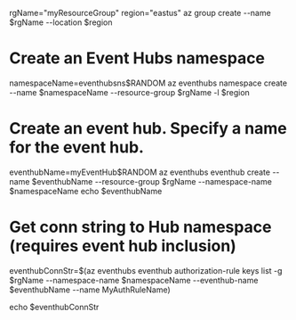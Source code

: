 rgName="myResourceGroup"
region="eastus"
az group create --name $rgName --location $region

# Create an Event Hubs namespace
namespaceName=eventhubsns$RANDOM
az eventhubs namespace create --name $namespaceName --resource-group $rgName -l $region

# Create an event hub. Specify a name for the event hub. 
eventhubName=myEventHub$RANDOM
az eventhubs eventhub create --name $eventhubName --resource-group $rgName --namespace-name $namespaceName
echo $eventhubName

# Get conn string to Hub namespace (requires event hub inclusion)

eventhubConnStr=$(az eventhubs eventhub authorization-rule keys list -g $rgName --namespace-name $namespaceName --eventhub-name $eventhubName --name MyAuthRuleName)

echo $eventhubConnStr

